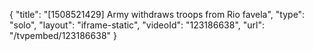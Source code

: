 {
    "title": "[1508521429] Army withdraws troops from Rio favela",
    "type": "solo",
    "layout": "iframe-static",
    "videoId": "123186638",
    "url": "\/tvpembed\/123186638"
}